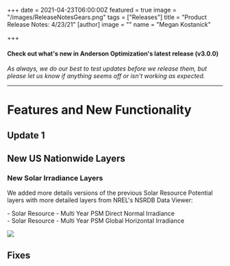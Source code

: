 +++
date = 2021-04-23T06:00:00Z
featured = true
image = "/images/ReleaseNotesGears.png"
tags = ["Releases"]
title = "Product Release Notes: 4/23/21"
[author]
image = ""
name = "Megan Kostanick"

+++
#### **Check out what's new in Anderson Optimization's latest release (v3.0.0)**

_As always, we do our best to test updates before we release them, but please let us know if anything seems off or isn't working as expected._

***

# **Features and New Functionality**

## Update 1

## New US Nationwide Layers

### New Solar Irradiance Layers

We added more details versions of the previous Solar Resource Potential layers with more detailed layers from NREL's NSRDB Data Viewer: 

\- Solar Resource - Multi Year PSM Direct Normal Irradiance  
\- Solar Resource - Multi Year PSM Global Horizontal Irradiance

![](/images/solarresourcepotential.png)

## Fixes